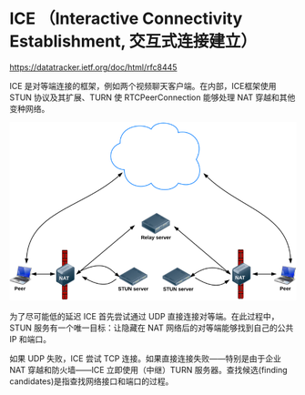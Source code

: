# ICE （Interactive Connectivity Establishment, 交互式连接建立）

https://datatracker.ietf.org/doc/html/rfc8445

ICE 是对等端连接的框架，例如两个视频聊天客户端。在内部，ICE框架使用 STUN 协议及其扩展、TURN 使 RTCPeerConnection 能够处理 NAT 穿越和其他变种网络。

![Finding connection candidates](../images/STUN_services.png)


为了尽可能低的延迟 ICE 首先尝试通过 UDP 直接连接对等端。在此过程中，STUN 服务有一个唯一目标：让隐藏在 NAT 网络后的对等端能够找到自己的公共 IP 和端口。


如果 UDP 失败，ICE 尝试 TCP 连接。如果直接连接失败——特别是由于企业 NAT 穿越和防火墙——ICE 立即使用（中继）TURN 服务器。查找候选(finding candidates)是指查找网络接口和端口的过程。
